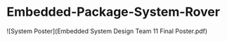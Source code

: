 # Embedded-Package-System-Rover


![System Poster](Embedded System Design Team 11 Final Poster.pdf)
